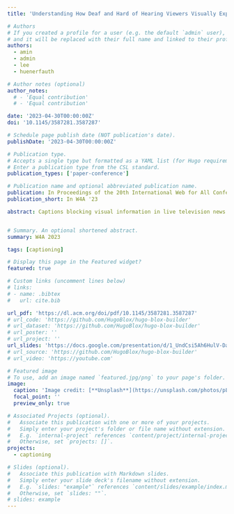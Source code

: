 ```yaml
---
title: 'Understanding How Deaf and Hard of Hearing Viewers Visually Explore Captioned Live TV News'

# Authors
# If you created a profile for a user (e.g. the default `admin` user), write the username (folder name) here
# and it will be replaced with their full name and linked to their profile.
authors:
  - amin
  - admin
  - lee
  - huenerfauth

# Author notes (optional)
author_notes:
  # - 'Equal contribution'
  # - 'Equal contribution'

date: '2023-04-30T00:00:00Z'
doi: '10.1145/3587281.3587287'

# Schedule page publish date (NOT publication's date).
publishDate: '2023-04-30T00:00:00Z'

# Publication type.
# Accepts a single type but formatted as a YAML list (for Hugo requirements).
# Enter a publication type from the CSL standard.
publication_types: ['paper-conference']

# Publication name and optional abbreviated publication name.
publication: In Proceedings of the 20th International Web for All Conference (W4A '23)
publication_short: In W4A '23

abstract: Captions blocking visual information in live television news leads to dissatisfaction among Deaf and Hard of Hearing (DHH) viewers, who cannot see important information on the screen. Prior work has proposed generic guidelines for caption placement but not specifically for live television news, and important genre of television with dense placement of onscreen information regions, e.g., current news topic, scrolling news, etc. To understand DHH viewers’ gaze behavior while watching television news, both spatially and temporally, we conducted an eye-tracking study with 19 DHH participants. Participants’ gaze behavior varied over time as measured by their proportional fixation time on information regions on the screen. An analysis of gaze behavior coupled with open-ended feedback revealed four thematic categories of information regions. Our work motivates considering the time dimension when considering caption placement, to avoid blocking information regions, as their importance varies over time.


# Summary. An optional shortened abstract.
summary: W4A 2023

tags: [captioning]

# Display this page in the Featured widget?
featured: true

# Custom links (uncomment lines below)
# links:
# - name: .bibtex
#   url: cite.bib

url_pdf: 'https://dl.acm.org/doi/pdf/10.1145/3587281.3587287'
# url_code: 'https://github.com/HugoBlox/hugo-blox-builder'
# url_dataset: 'https://github.com/HugoBlox/hugo-blox-builder'
# url_poster: ''
# url_project: ''
url_slides: 'https://docs.google.com/presentation/d/1_UndCsi5Ah6HulV-DaRSQFH0eRwZQwJl1v1L01C-r20/edit?usp=sharing'
# url_source: 'https://github.com/HugoBlox/hugo-blox-builder'
# url_video: 'https://youtube.com'

# Featured image
# To use, add an image named `featured.jpg/png` to your page's folder.
image:
  caption: 'Image credit: [**Unsplash**](https://unsplash.com/photos/pLCdAaMFLTE)'
  focal_point: ''
  preview_only: true

# Associated Projects (optional).
#   Associate this publication with one or more of your projects.
#   Simply enter your project's folder or file name without extension.
#   E.g. `internal-project` references `content/project/internal-project/index.md`.
#   Otherwise, set `projects: []`.
projects:
  - captioning

# Slides (optional).
#   Associate this publication with Markdown slides.
#   Simply enter your slide deck's filename without extension.
#   E.g. `slides: "example"` references `content/slides/example/index.md`.
#   Otherwise, set `slides: ""`.
# slides: example
---
```


<!-- {{% callout note %}}
Click the _Cite_ button above to demo the feature to enable visitors to import publication metadata into their reference management software.
{{% /callout %}}

{{% callout note %}}
Create your slides in Markdown - click the _Slides_ button to check out the example.
{{% /callout %}} -->

<!-- Add the publication's **full text** or **supplementary notes** here. You can use rich formatting such as including [code, math, and images](https://docs.hugoblox.com/content/writing-markdown-latex/). -->
